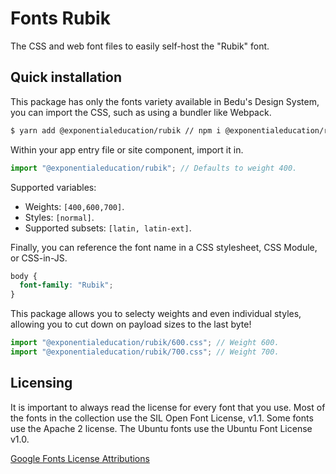 # Fonts Rubik
The CSS and web font files to easily self-host the "Rubik" font.

## Quick installation
This package has only the fonts variety available in Bedu's Design System, you can import the CSS, such as using a bundler like Webpack.
```sh
$ yarn add @exponentialeducation/rubik // npm i @exponentialeducation/rubik
```

Within your app entry file or site component, import it in.
```js
import "@exponentialeducation/rubik"; // Defaults to weight 400.
```

Supported variables:
- Weights: `[400,600,700]`.
- Styles: `[normal]`.
- Supported subsets: `[latin, latin-ext]`.

Finally, you can reference the font name in a CSS stylesheet, CSS Module, or CSS-in-JS.
```css
body {
  font-family: "Rubik";
}
```

This package allows you to selecty weights and even individual styles, allowing you to cut down on payload sizes to the last byte!
```js
import "@exponentialeducation/rubik/600.css"; // Weight 600.
import "@exponentialeducation/rubik/700.css"; // Weight 700.
```

## Licensing
It is important to always read the license for every font that you use. Most of the fonts in the collection use the SIL Open Font License, v1.1. Some fonts use the Apache 2 license. The Ubuntu fonts use the Ubuntu Font License v1.0.

[Google Fonts License Attributions](https://fonts.google.com/attribution)